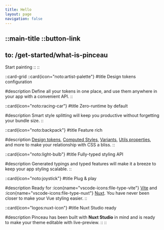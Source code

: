 ```yaml
---
title: Hello
layout: page
navigation: false
---
```


::main-title
::button-link
---
to: /get-started/what-is-pinceau
---
Start painting
::
::


::card-grid
::card{icon="noto:artist-palette"}
#title
Design tokens configuration

#description
Define all your tokens in one place, and use them anywhere in your app with a convenient API.
::

::card{icon="noto:racing-car"}
#title
Zero-runtime by default

#description
Smart style splitting will keep you productive without forgetting your bundle size.
::

::card{icon="noto:backpack"}
#title
Feature rich

#description
[Design tokens](/configuration/design-tokens), [Computed Styles](/styling/computed-styles), [Variants](/styling/variants), [Utils properties](/configuration/utils-properties), and more to make your relationship with CSS a bliss.
::

::card{icon="noto:light-bulb"}
#title
Fully-typed styling API

#description
Generated typings and typed features will make it a breeze to keep your app styling scalable.
::

::card{icon="noto:joystick"}
#title
Plug & play

#description
Ready for :icon{name="vscode-icons:file-type-vite"} [Vite](/get-started/installation#vite) and :icon{name="vscode-icons:file-type-nuxt"} [Nuxt](/get-started/installation#nuxt). You have never been closer to make your Vue styling easier.
::

::card{icon="logos:nuxt-icon"}
#title
Nuxt Studio ready

#description
Pinceau has been built with **Nuxt Studio** in mind and is ready to make your theme editable with live-preview.
::
::
